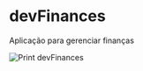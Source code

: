 # devFinances
 Aplicação para gerenciar finanças

![Print devFinances](https://imgur.com/M4UDEtt.png)
